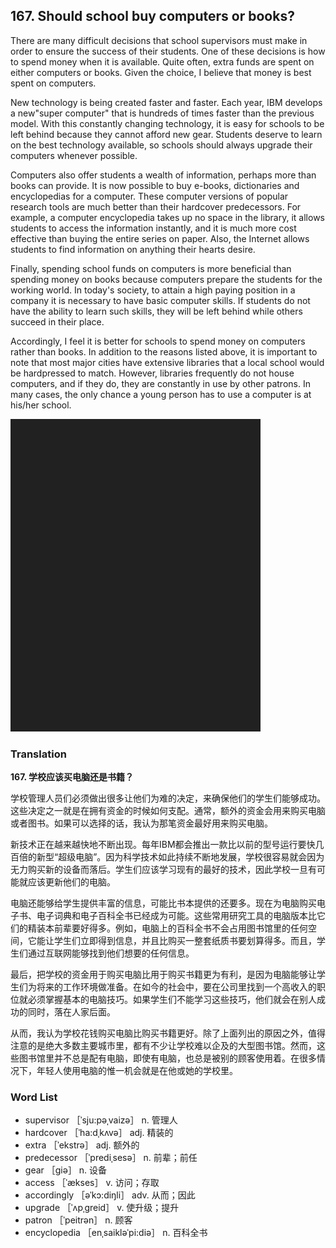 ## 167. Should school buy computers or books?

There are many difficult decisions that school supervisors must make in order to ensure the success of their students. One of these decisions is how to spend money when it is available. Quite often, extra funds are spent on either computers or books. Given the choice, I believe that money is best spent on computers.

New technology is being created faster and faster. Each year, IBM develops a new"super computer" that is hundreds of times faster than the previous model. With this constantly changing technology, it is easy for schools to be left behind because they cannot afford new gear. Students deserve to learn on the best technology available, so schools should always upgrade their computers whenever possible.

Computers also offer students a wealth of information, perhaps more than books can provide. It is now possible to buy e-books, dictionaries and encyclopedias for a computer. These computer versions of popular research tools are much better than their hardcover predecessors. For example, a computer encyclopedia takes up no space in the library, it allows students to access the information instantly, and it is much more cost effective than buying the entire series on paper. Also, the Internet allows students to find information on anything their hearts desire.

Finally, spending school funds on computers is more beneficial than spending money on books because computers prepare the students for the working world. In today's society, to attain a high paying position in a company it is necessary to have basic computer skills. If students do not have the ability to learn such skills, they will be left behind while others succeed in their place.

Accordingly, I feel it is better for schools to spend money on computers rather than books. In addition to the reasons listed above, it is important to note that most major cities have extensive libraries that a local school would be hardpressed to match. However, libraries frequently do not house computers, and if they do, they are constantly in use by other patrons. In many cases, the only chance a young person has to use a computer is at his/her school.

![](images/padding_400x500.png)

### Translation

**167. 学校应该买电脑还是书籍？**

学校管理人员们必须做出很多让他们为难的决定，来确保他们的学生们能够成功。这些决定之一就是在拥有资金的时候如何支配。通常，额外的资金会用来购买电脑或者图书。如果可以选择的话，我认为那笔资金最好用来购买电脑。

新技术正在越来越快地不断出现。每年IBM都会推出一款比以前的型号运行要快几百倍的新型“超级电脑”。因为科学技术如此持续不断地发展，学校很容易就会因为无力购买新的设备而落后。学生们应该学习现有的最好的技术，因此学校一旦有可能就应该更新他们的电脑。

电脑还能够给学生提供丰富的信息，可能比书本提供的还要多。现在为电脑购买电子书、电子词典和电子百科全书已经成为可能。这些常用研究工具的电脑版本比它们的精装本前辈要好得多。例如，电脑上的百科全书不会占用图书馆里的任何空间，它能让学生们立即得到信息，并且比购买一整套纸质书要划算得多。而且，学生们通过互联网能够找到他们想要的任何信息。

最后，把学校的资金用于购买电脑比用于购买书籍更为有利，是因为电脑能够让学生们为将来的工作环境做准备。在如今的社会中，要在公司里找到一个高收入的职位就必须掌握基本的电脑技巧。如果学生们不能学习这些技巧，他们就会在别人成功的同时，落在人家后面。

从而，我认为学校花钱购买电脑比购买书籍更好。除了上面列出的原因之外，值得注意的是绝大多数主要城市里，都有不少让学校难以企及的大型图书馆。然而，这些图书馆里并不总是配有电脑，即使有电脑，也总是被别的顾客使用着。在很多情况下，年轻人使用电脑的惟一机会就是在他或她的学校里。

### Word List

+ supervisor ［ˈsju:pəˌvaizə］ n. 管理人
+ hardcover ［ˈha:dˌkʌvə］ adj. 精装的
+ extra ［ˈekstrə］ adj. 额外的
+ predecessor ［ˈprediˌsesə］ n. 前辈；前任
+ gear ［giə］ n. 设备
+ access ［ˈækses］ v. 访问；存取
+ accordingly ［əˈkɔ:diŋli］ adv. 从而；因此
+ upgrade ［ˈʌpˌgreid］ v. 使升级；提升
+ patron ［ˈpeitrən］ n. 顾客
+ encyclopedia ［enˌsaikləˈpi:diə］ n. 百科全书  


